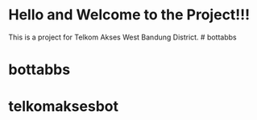 # **Hello and Welcome to the Project!!!**
This is a project for Telkom Akses West Bandung District. # bottabbs
# bottabbs
# telkomaksesbot
